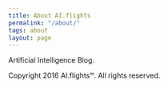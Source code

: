 ```yaml
---
title: About AI.flights
permalink: "/about/"
tags: about
layout: page
---
```


Artificial Intelligence Blog.

Copyright 2016 AI.flights℠. All rights reserved.
